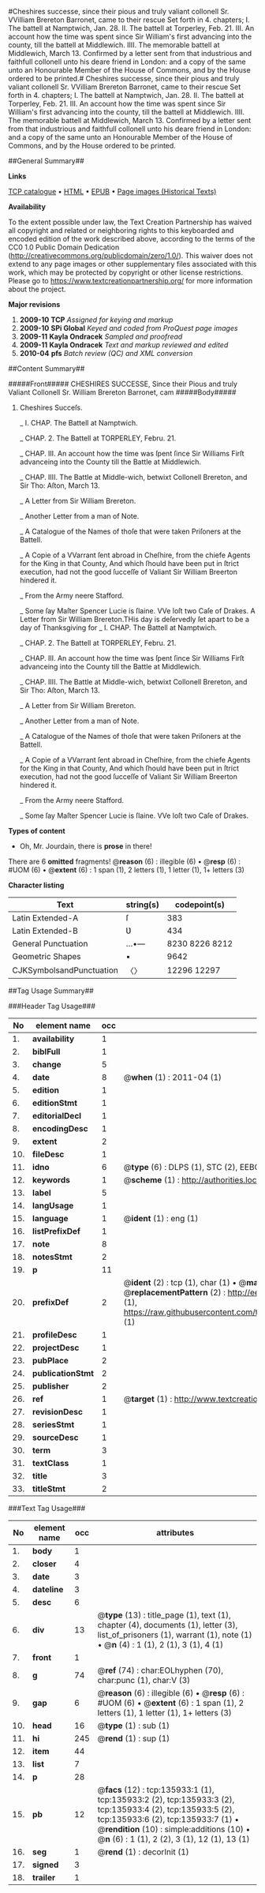 #Cheshires successe, since their pious and truly valiant collonell Sr. VVilliam Brereton Barronet, came to their rescue Set forth in 4. chapters; I. The battell at Namptwich, Jan. 28. II. The battell at Torperley, Feb. 21. III. An account how the time was spent since Sir William's first advancing into the county, till the battell at Middlewich. IIII. The memorable battell at Middlewich, March 13. Confirmed by a letter sent from that industrious and faithfull collonell unto his deare friend in London: and a copy of the same unto an Honourable Member of the House of Commons, and by the House ordered to be printed.#
Cheshires successe, since their pious and truly valiant collonell Sr. VVilliam Brereton Barronet, came to their rescue Set forth in 4. chapters; I. The battell at Namptwich, Jan. 28. II. The battell at Torperley, Feb. 21. III. An account how the time was spent since Sir William's first advancing into the county, till the battell at Middlewich. IIII. The memorable battell at Middlewich, March 13. Confirmed by a letter sent from that industrious and faithfull collonell unto his deare friend in London: and a copy of the same unto an Honourable Member of the House of Commons, and by the House ordered to be printed.

##General Summary##

**Links**

[TCP catalogue](http://www.ota.ox.ac.uk/tcp/)  • 
[HTML](http://tei.it.ox.ac.uk/tcp/Texts-HTML/free/A79/A79456.html)  • 
[EPUB](http://tei.it.ox.ac.uk/tcp/Texts-EPUB/free/A79/A79456.epub) • 
[Page images (Historical Texts)](https://historicaltexts.jisc.ac.uk/eebo-99900224e)

**Availability**

To the extent possible under law, the Text Creation Partnership has waived all copyright and related or neighboring rights to this keyboarded and encoded edition of the work described above, according to the terms of the CC0 1.0 Public Domain Dedication (http://creativecommons.org/publicdomain/zero/1.0/). This waiver does not extend to any page images or other supplementary files associated with this work, which may be protected by copyright or other license restrictions. Please go to https://www.textcreationpartnership.org/ for more information about the project.

**Major revisions**

1. __2009-10__ __TCP__ *Assigned for keying and markup*
1. __2009-10__ __SPi Global__ *Keyed and coded from ProQuest page images*
1. __2009-11__ __Kayla Ondracek__ *Sampled and proofread*
1. __2009-11__ __Kayla Ondracek__ *Text and markup reviewed and edited*
1. __2010-04__ __pfs__ *Batch review (QC) and XML conversion*

##Content Summary##

#####Front#####
CHESHIRES SUCCESSE, Since their Pious and truly Valiant Collonell Sr. William Brereton Barronet, cam
#####Body#####

1. Cheshires Succeſs.

    _ I. CHAP. The Battell at Namptwich.

    _ CHAP. 2. The Battell at TORPERLEY, Febru. 21.

    _ CHAP. III. An account how the time was ſpent ſince Sir Williams Firſt advanceing into the County till the Battle at Middlewich.

    _ CHAP. IIII. The Battle at Middle-wich, betwixt Collonell Brereton, and Sir Tho: Aſton, March 13.

    _ A Letter from Sir William Brereton.

    _ Another Letter from a man of Note.

    _ A Catalogue of the Names of thoſe that were taken Priſoners at the Battell.

    _ A Copie of a VVarrant ſent abroad in Cheſhire, from the chiefe Agents for the King in that County, And which ſhould have been put in ſtrict execution, had not the good ſucceſſe of Valiant Sir William Breerton hindered it.

    _ From the Army neere Stafford.

    _ Some ſay Maſter Spencer Lucie is ſlaine. VVe loſt two Caſe of Drakes.
A Letter from Sir William Brereton.THis day is deſervedly ſet apart to be a day of Thanksgiving for 
    _ I. CHAP. The Battell at Namptwich.

    _ CHAP. 2. The Battell at TORPERLEY, Febru. 21.

    _ CHAP. III. An account how the time was ſpent ſince Sir Williams Firſt advanceing into the County till the Battle at Middlewich.

    _ CHAP. IIII. The Battle at Middle-wich, betwixt Collonell Brereton, and Sir Tho: Aſton, March 13.

    _ A Letter from Sir William Brereton.

    _ Another Letter from a man of Note.

    _ A Catalogue of the Names of thoſe that were taken Priſoners at the Battell.

    _ A Copie of a VVarrant ſent abroad in Cheſhire, from the chiefe Agents for the King in that County, And which ſhould have been put in ſtrict execution, had not the good ſucceſſe of Valiant Sir William Breerton hindered it.

    _ From the Army neere Stafford.

    _ Some ſay Maſter Spencer Lucie is ſlaine. VVe loſt two Caſe of Drakes.

**Types of content**

  * Oh, Mr. Jourdain, there is **prose** in there!

There are 6 **omitted** fragments! 
 @__reason__ (6) : illegible (6)  •  @__resp__ (6) : #UOM (6)  •  @__extent__ (6) : 1 span (1), 2 letters (1), 1 letter (1), 1+ letters (3)

**Character listing**


|Text|string(s)|codepoint(s)|
|---|---|---|
|Latin Extended-A|ſ|383|
|Latin Extended-B|Ʋ|434|
|General Punctuation|…•—|8230 8226 8212|
|Geometric Shapes|▪|9642|
|CJKSymbolsandPunctuation|〈〉|12296 12297|

##Tag Usage Summary##

###Header Tag Usage###

|No|element name|occ|attributes|
|---|---|---|---|
|1.|__availability__|1||
|2.|__biblFull__|1||
|3.|__change__|5||
|4.|__date__|8| @__when__ (1) : 2011-04 (1)|
|5.|__edition__|1||
|6.|__editionStmt__|1||
|7.|__editorialDecl__|1||
|8.|__encodingDesc__|1||
|9.|__extent__|2||
|10.|__fileDesc__|1||
|11.|__idno__|6| @__type__ (6) : DLPS (1), STC (2), EEBO-CITATION (1), PROQUEST (1), VID (1)|
|12.|__keywords__|1| @__scheme__ (1) : http://authorities.loc.gov/ (1)|
|13.|__label__|5||
|14.|__langUsage__|1||
|15.|__language__|1| @__ident__ (1) : eng (1)|
|16.|__listPrefixDef__|1||
|17.|__note__|8||
|18.|__notesStmt__|2||
|19.|__p__|11||
|20.|__prefixDef__|2| @__ident__ (2) : tcp (1), char (1)  •  @__matchPattern__ (2) : ([0-9\-]+):([0-9IVX]+) (1), (.+) (1)  •  @__replacementPattern__ (2) : http://eebo.chadwyck.com/downloadtiff?vid=$1&page=$2 (1), https://raw.githubusercontent.com/textcreationpartnership/Texts/master/tcpchars.xml#$1 (1)|
|21.|__profileDesc__|1||
|22.|__projectDesc__|1||
|23.|__pubPlace__|2||
|24.|__publicationStmt__|2||
|25.|__publisher__|2||
|26.|__ref__|1| @__target__ (1) : http://www.textcreationpartnership.org/docs/. (1)|
|27.|__revisionDesc__|1||
|28.|__seriesStmt__|1||
|29.|__sourceDesc__|1||
|30.|__term__|3||
|31.|__textClass__|1||
|32.|__title__|3||
|33.|__titleStmt__|2||


###Text Tag Usage###

|No|element name|occ|attributes|
|---|---|---|---|
|1.|__body__|1||
|2.|__closer__|4||
|3.|__date__|3||
|4.|__dateline__|3||
|5.|__desc__|6||
|6.|__div__|13| @__type__ (13) : title_page (1), text (1), chapter (4), documents (1), letter (3), list_of_prisoners (1), warrant (1), note (1)  •  @__n__ (4) : 1 (1), 2 (1), 3 (1), 4 (1)|
|7.|__front__|1||
|8.|__g__|74| @__ref__ (74) : char:EOLhyphen (70), char:punc (1), char:V (3)|
|9.|__gap__|6| @__reason__ (6) : illegible (6)  •  @__resp__ (6) : #UOM (6)  •  @__extent__ (6) : 1 span (1), 2 letters (1), 1 letter (1), 1+ letters (3)|
|10.|__head__|16| @__type__ (1) : sub (1)|
|11.|__hi__|245| @__rend__ (1) : sup (1)|
|12.|__item__|44||
|13.|__list__|7||
|14.|__p__|28||
|15.|__pb__|12| @__facs__ (12) : tcp:135933:1 (1), tcp:135933:2 (2), tcp:135933:3 (2), tcp:135933:4 (2), tcp:135933:5 (2), tcp:135933:6 (2), tcp:135933:7 (1)  •  @__rendition__ (10) : simple:additions (10)  •  @__n__ (6) : 1 (1), 2 (2), 3 (1), 12 (1), 13 (1)|
|16.|__seg__|1| @__rend__ (1) : decorInit (1)|
|17.|__signed__|3||
|18.|__trailer__|1||
